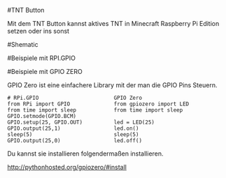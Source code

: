 #TNT Button

Mit dem TNT Button kannst aktives TNT in Minecraft Raspberry Pi Edition setzen oder ins sonst  


#Shematic


#Beispiele mit RPI.GPIO



#Beispiele mit GPIO ZERO

GPIO Zero ist eine einfachere Library mit der man die GPIO Pins Steuern.

``` 
# RPi.GPIO                        GPIO Zero
from RPi import GPIO              from gpiozero import LED
from time import sleep            from time import sleep
GPIO.setmode(GPIO.BCM)
GPIO.setup(25, GPIO.OUT)          led = LED(25)
GPIO.output(25,1)                 led.on()
sleep(5)                          sleep(5)
GPIO.output(25,0)                 led.off()
```

Du kannst sie installieren folgendermaßen installieren. 

http://pythonhosted.org/gpiozero/#install

```
